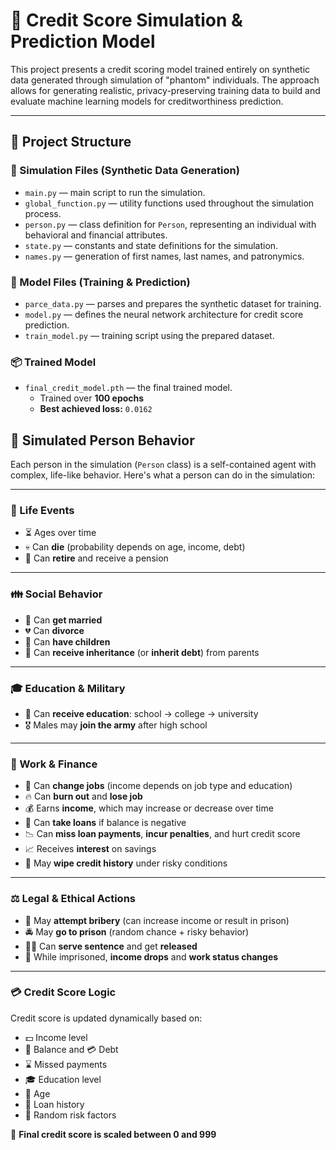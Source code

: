 # 🏦 Credit Score Simulation & Prediction Model

This project presents a credit scoring model trained entirely on synthetic data generated through simulation of "phantom" individuals. The approach allows for generating realistic, privacy-preserving training data to build and evaluate machine learning models for creditworthiness prediction.

---

## 📁 Project Structure

### 🔄 Simulation Files (Synthetic Data Generation)

- `main.py` — main script to run the simulation.
- `global_function.py` — utility functions used throughout the simulation process.
- `person.py` — class definition for `Person`, representing an individual with behavioral and financial attributes.
- `state.py` — constants and state definitions for the simulation.
- `names.py` — generation of first names, last names, and patronymics.

### 🤖 Model Files (Training & Prediction)

- `parce_data.py` — parses and prepares the synthetic dataset for training.
- `model.py` — defines the neural network architecture for credit score prediction.
- `train_model.py` — training script using the prepared dataset.

### 📦 Trained Model

- `final_credit_model.pth` — the final trained model.
  - Trained over **100 epochs**
  - **Best achieved loss:** `0.0162`

## 🧠 Simulated Person Behavior

Each person in the simulation (`Person` class) is a self-contained agent with complex, life-like behavior. Here's what a person can do in the simulation:

---

### 🧬 Life Events
- ⏳ Ages over time
- 💀 Can **die** (probability depends on age, income, debt)
- 🧓 Can **retire** and receive a pension

---

### 👪 Social Behavior
- 💍 Can **get married**
- 💔 Can **divorce**
- 👶 Can **have children**
- 🧾 Can **receive inheritance** (or **inherit debt**) from parents

---

### 🎓 Education & Military
- 🏫 Can **receive education**: school → college → university
- 🎖️ Males may **join the army** after high school

---

### 💼 Work & Finance
- 💼 Can **change jobs** (income depends on job type and education)
- 🔥 Can **burn out** and **lose job**
- 💰 Earns **income**, which may increase or decrease over time
- 🏦 Can **take loans** if balance is negative
- 📉 Can **miss loan payments**, **incur penalties**, and hurt credit score
- 📈 Receives **interest** on savings
- 🧽 May **wipe credit history** under risky conditions

---

### ⚖️ Legal & Ethical Actions
- 💸 May **attempt bribery** (can increase income or result in prison)
- 🚔 May **go to prison** (random chance + risky behavior)
- 🧍‍♂️ Can **serve sentence** and get **released**
- 👮 While imprisoned, **income drops** and **work status changes**

---

### 💳 Credit Score Logic
Credit score is updated dynamically based on:
- 💵 Income level  
- 🏦 Balance and 💳 Debt  
- ⌛ Missed payments  
- 🎓 Education level  
- 👶 Age  
- 🧾 Loan history  
- 🎲 Random risk factors  

🔢 **Final credit score is scaled between 0 and 999**
